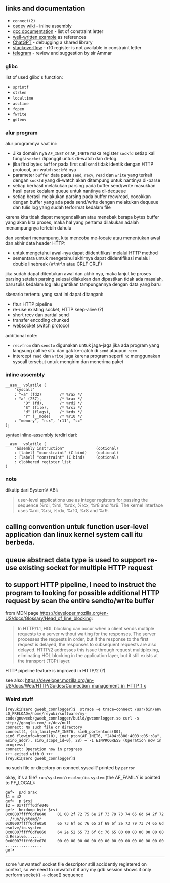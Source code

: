 ## links and documentation
- `connect(2)`
- [osdev wiki](https://wiki.osdev.org/Inline_Assembly) - inline assembly
- [gcc documentation](https://gcc.gnu.org/onlinedocs/gcc/Constraints.html) - list of constraint letter
- [well-written example](gist.github.com/ammarfaizi2/1e1424f987cfbe3e3c3b571b6e590923) as references
- [ChatGPT](https://chatgpt.com/share/682c9388-e6dc-8002-a209-fe11def5a65e) - debugging a shared library
- [stackoverflow](https://stackoverflow.com/questions/15997759/constraining-r10-register-in-gcc-inline-x86-64-assembly) - r10 register is not available in constraint letter
- [telegram](https://t.me/GNUWeeb/1169097) - review and suggestion by sir Ammar
### glibc
list of used glibc's function:
- `sprintf`
- `strlen`
- `localtime`
- `asctime`
- `fopen`
- `fwrite`
- `getenv`

### alur program
alur programnya saat ini:
- Jika domain nya `AF_INET` or `AF_INET6` maka register `sockfd` setiap kali fungsi `socket` dipanggil untuk di-watch dan di-log.
- jika first bytes `buffer` pada first call `send` tidak identik dengan HTTP protocol, un-watch `sockfd` nya
- parameter `buffer` data pada `send`, `recv`, `read` dan `write` yang terkait dengan `sockfd` yang di-watch akan ditampung untuk nantinya di-parse
- setiap berhasil melakukan parsing pada buffer send/write masukkan hasil parse kedalam queue untuk nantinya di-dequeue
- setiap berasil melakukan parsing pada buffer recv/read, cocokkan dengan buffer yang ada pada send/write dengan melakukan dequeue dan tulis log yang sudah terformat kedalam file

karena kita tidak dapat mengendalikan atau menebak berapa bytes buffer yang akan kita proses, maka hal yang pertama dilakukan adalah menampungnya terlebih dahulu

dan sembari menampung, kita mencoba me-locate atau menentukan awal dan akhir data header HTTP:
- untuk mengetahui awal-nya dapat diidentifikasi melalui HTTP method
- sementara untuk mengetahui akhirnya dapat diidentifikasi melalui double linebreak (\r\n\r\n atau CRLF CRLF)

jika sudah dapat ditentukan awal dan akhir nya, maka lanjut ke proses parsing
setelah parsing selesai dilakukan dan dipastikan tidak ada masalah, baru tulis kedalam log
lalu gantikan tampungannya dengan data yang baru

skenario tertentu yang saat ini dapat ditangani:
- fitur HTTP pipeline
- re-use existing socket, HTTP keep-alive (?)
- short recv dan partial send
- transfer encoding chunked
- websocket switch protocol

additional note:
- `recvfrom` dan `sendto` digunakan untuk jaga-jaga jika ada program yang langsung call ke situ dan gak ke-catch di `send` ataupun `recv`
- intercept `read` dan `write` juga karena program seperti `nc` menggunakan syscall tersebut untuk mengirim dan menerima paket 


### inline assembly
```
__asm__ volatile (
	"syscall"
	: "=a" (fd2)		/* %rax */
	: "a" (257),		/* %rax */
		"D" (fd),		/* %rdi */
		"S" (file),		/* %rsi */
		"d" (flags),	/* %rdx */
		"r" (__mode)	/* %r10 */
	: "memory", "rcx", "r11", "cc"
);
```

syntax inline-assembly terdiri dari:
```
__asm__ volatile (
	"assembly instruction"				(optional)
	: [label] "=constraint" (C bind)	(optional)
	: [label] "constraint" (C bind)		(optional)
	: clobbered register list
)
```

### note
dikutip dari SystemV ABI:
> user-level applications use as integer registers for passing the sequence %rdi, %rsi, %rdx, %rcx, %r8 and %r9. The kernel interface uses %rdi, %rsi, %rdx, %r10, %r8 and %r9.

calling convention untuk function user-level application dan linux kernel system call itu berbeda.
---

queue abstract data type is used to support re-use existing socket for multiple HTTP request
---

to support HTTP pipeline, I need to instruct the program to looking for possible additional HTTP request by scan the entire sendto/write buffer
---

from MDN page https://developer.mozilla.org/en-US/docs/Glossary/Head_of_line_blocking:
> In HTTP/1.1, HOL blocking can occur when a client sends multiple requests to a server without waiting for the responses. The server processes the requests in order, but if the response to the first request is delayed, the responses to subsequent requests are also delayed. HTTP/2 addresses this issue through request multiplexing, eliminating HOL blocking in the application layer, but it still exists at the transport (TCP) layer.

HTTP pipeline feature is improved in HTTP/2 (?)

see also: https://developer.mozilla.org/en-US/docs/Web/HTTP/Guides/Connection_management_in_HTTP_1.x
### Weird stuff
```
[reyuki@zero gweeb_connlogger]$  strace -e trace=connect /usr/bin/env LD_PRELOAD=/home/reyuki/software/my-code/gnuweeb/gweeb_connlogger/build/gwconnlogger.so curl -s http://google.com/ >/dev/null
connect: No such file or directory
connect(4, {sa_family=AF_INET6, sin6_port=htons(80), sin6_flowinfo=htonl(0), inet_pton(AF_INET6, "2404:6800:4003:c05::8a", &sin6_addr), sin6_scope_id=0}, 28) = -1 EINPROGRESS (Operation now in progress)
connect: Operation now in progress
+++ exited with 0 +++
[reyuki@zero gweeb_connlogger]$ 
```
no such file or directory on connect syscall? printed by `perror`

okay, it's a file? `run/systemd/resolve/io.system` (the AF_FAMILY is pointed to PF_LOCAL):
```
gef➤  p/d $rax
$1 = 42
gef➤  p $rsi
$2 = 0x7ffff6dfe040
gef➤  hexdump byte $rsi
0x00007ffff6dfe040     01 00 2f 72 75 6e 2f 73 79 73 74 65 6d 64 2f 72    ../run/systemd/r
0x00007ffff6dfe050     65 73 6f 6c 76 65 2f 69 6f 2e 73 79 73 74 65 6d    esolve/io.system
0x00007ffff6dfe060     64 2e 52 65 73 6f 6c 76 65 00 00 00 00 00 00 00    d.Resolve.......
0x00007ffff6dfe070     00 00 00 00 00 00 00 00 00 00 00 00 00 00 00 00    ................
gef➤  
```

---
some 'unwanted' socket file descriptor still accidently registered on context, so we need to unwatch it if any
my gdb session shows it only perform socket() -> close() sequence
